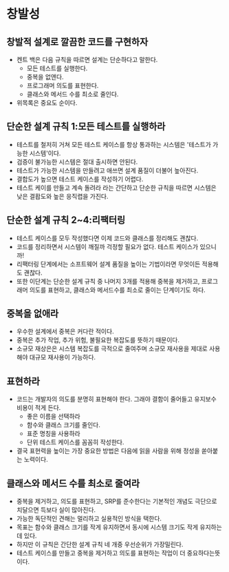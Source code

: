 # 창발성

## 창발적 설계로 깔끔한 코드를 구현하자
- 켄트 백은 다음 규칙을 따르면 설계는 단순하다고 말한다.
  - 모든 테스트를 실행한다.
  - 중복을 없앤다.
  - 프로그래머 의도를 표현한다.
  - 클래스와 메서드 수를 최소로 줄인다.
- 위목록은 중요도 순이다.

## 단순한 설계 규칙 1:모든 테스트를 실행하라
- 테스트를 철저히 거쳐 모든 테스트 케이스를 항상 통과하는 시스템은 '테스트가 가능한 시스템'이다.
- 검증이 불가능한 시스템은 절대 출시하면 안된다.
- 테스트가 가능한 시스템을 만들려고 애쓰면 설계 품질이 더불어 높아진다.
- 결합도가 높으면 테스트 케이스를 작성하기 어렵다.
- 테스트 케이를 만들고 계속 돌려라 라는 간단하고 단순한 규칙을 따르면 시스템은 낮은 결홥도와 높은 응직렵을 가진다.

## 단순한 설계 규칙 2~4:리팩터링
- 테스트 케이스를 모두 작성했다면 이제 코드와 클래스를 정리해도 괜찮다.
- 코드를 정리하면서 시스템이 깨질까 걱정할 필요가 없다. 테스트 케이스가 있으니까!
- 리팩터링 단계에서는 소프트웨어 설계 품질을 높이는 기법이라면 무엇이든 적용해도 괜찮다.
- 또한 이단계는 단순한 설계 규칙 중 나머지 3개를 적용해 중복을 제거하고, 프로그래머 의도를 표현하고, 클래스와 메서드수를 최소로 줄이는 단계이기도 하다.

## 중복을 없애라
- 우수한 설계에서 중복은 커다란 적이다.
- 중복은 추가 작업, 추가 위험, 불필요한 복잡도를 뜻하기 때문이다.
- 소규모 재상은은 시스템 복잡도를 극적으로 줄여주며 소규모 재사용을 제대로 사용해야 대규모 재사용이 가능하다.

## 표현하라
- 코드는 개발자의 의도를 분명히 표현해야 한다. 그래야 결함이 줄어들고 유지보수 비용이 적게 든다.
    - 좋은 이름을 선택하라
    - 함수와 클래스 크기를 줄인다.
    - 표준 명칭을 사용하라
    - 단위 테스트 케이스를 꼼꼼히 작성한다.
- 결국 표현력을 높이는 가장 중요한 방법은 다음에 읽을 사람을 위해 정성을 쏟아붙는 노력이다.

## 클래스와 메서드 수를 최소로 줄여라
- 중복을 제거하고, 의도를 표현하고, SRP를 준수한다는 기본적인 개념도 극단으로 치달으면 득보다 실이 많아진다.
- 가능한 독단적인 견해는 멀리하고 실용적인 방식을 택한다.
- 목표는 함수와 클래스 크기를 작게 유지하면서 동시에 시스템 크기도 작게 유지하는데 있다.
- 하지만 이 규칙은 간단한 설계 규칙 네 개중 우선순위가 가장밀린다.
- 테스트 케이스를 만들고 중복을 제거하고 의도를 표현하는 작업이 더 중요하다는뜻이다.
